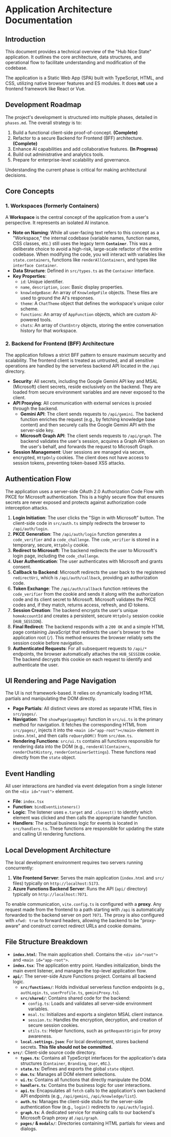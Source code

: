 # Application Architecture Documentation

## Introduction

This document provides a technical overview of the "Hub Nice State" application. It outlines the core architecture, data structures, and operational flow to facilitate understanding and modification of the codebase.

The application is a Static Web App (SPA) built with TypeScript, HTML, and CSS, utilizing native browser features and ES modules. It does **not** use a frontend framework like React or Vue.

## Development Roadmap

The project's development is structured into multiple phases, detailed in `phases.md`. The overall strategy is to:
1.  Build a functional client-side proof-of-concept. **(Complete)**
2.  Refactor to a secure Backend for Frontend (BFF) architecture. **(Complete)**
3.  Enhance AI capabilities and add collaborative features. **(In Progress)**
4.  Build out administrative and analytics tools.
5.  Prepare for enterprise-level scalability and governance.

Understanding the current phase is critical for making architectural decisions.

## Core Concepts

### 1. Workspaces (formerly Containers)
A **Workspace** is the central concept of the application from a user's perspective. It represents an isolated AI instance.
- **Note on Naming**: While all user-facing text refers to this concept as a "Workspace," the internal codebase (variable names, function names, CSS classes, etc.) still uses the legacy term **`Container`**. This was a deliberate choice to avoid a high-risk, large-scale refactor of the entire codebase. When modifying the code, you will interact with variables like `state.containers`, functions like `renderAllContainers`, and types like `interface Container`.
- **Data Structure**: Defined in `src/types.ts` as the `Container` interface.
- **Key Properties**:
    - `id`: Unique identifier.
    - `name`, `description`, `icon`: Basic display properties.
    - `knowledgeBase`: An array of `KnowledgeFile` objects. These files are used to ground the AI's responses.
    - `theme`: A `ChatTheme` object that defines the workspace's unique color scheme.
    - `functions`: An array of `AppFunction` objects, which are custom AI-powered tools.
    - `chats`: An array of `ChatEntry` objects, storing the entire conversation history for that workspace.

### 2. Backend for Frontend (BFF) Architecture
The application follows a strict BFF pattern to ensure maximum security and scalability. The frontend client is treated as untrusted, and all sensitive operations are handled by the serverless backend API located in the `/api` directory.

- **Security**: All secrets, including the Google Gemini API key and MSAL (Microsoft) client secrets, reside exclusively on the backend. They are loaded from secure environment variables and are never exposed to the client.
- **API Proxying**: All communication with external services is proxied through the backend.
    - **Gemini API**: The client sends requests to `/api/gemini`. The backend function enriches the request (e.g., by fetching knowledge base content) and then securely calls the Google Gemini API with the server-side key.
    - **Microsoft Graph API**: The client sends requests to `/api/graph`. The backend validates the user's session, acquires a Graph API token on the user's behalf, and forwards the request to Microsoft Graph.
- **Session Management**: User sessions are managed via secure, encrypted, `HttpOnly` cookies. The client does not have access to session tokens, preventing token-based XSS attacks.

## Authentication Flow
The application uses a server-side OAuth 2.0 Authorization Code Flow with PKCE for Microsoft authentication. This is a highly secure flow that ensures secrets are never exposed and protects against authorization code interception attacks.

1.  **Login Initiation**: The user clicks the "Sign in with Microsoft" button. The client-side code in `src/auth.ts` simply redirects the browser to `/api/auth/login`.
2.  **PKCE Generation**: The `/api/auth/login` function generates a `code_verifier` and a `code_challenge`. The `code_verifier` is stored in a temporary, secure, `HttpOnly` cookie.
3.  **Redirect to Microsoft**: The backend redirects the user to Microsoft's login page, including the `code_challenge`.
4.  **User Authentication**: The user authenticates with Microsoft and grants consent.
5.  **Callback to Backend**: Microsoft redirects the user back to the registered `redirectUri`, which is `/api/auth/callback`, providing an authorization code.
6.  **Token Exchange**: The `/api/auth/callback` function retrieves the `code_verifier` from the cookie and sends it along with the authorization code and its client secret to Microsoft. Microsoft validates the PKCE codes and, if they match, returns access, refresh, and ID tokens.
7.  **Session Creation**: The backend encrypts the user's unique `homeAccountId` and creates a persistent, secure `HttpOnly` session cookie (`HUB_SESSION`).
8.  **Final Redirect**: The backend responds with a `200 OK` and a simple HTML page containing JavaScript that redirects the user's browser to the application root (`/`). This method ensures the browser reliably sets the session cookie before navigation.
9.  **Authenticated Requests**: For all subsequent requests to `/api/*` endpoints, the browser automatically attaches the `HUB_SESSION` cookie. The backend decrypts this cookie on each request to identify and authenticate the user.

## UI Rendering and Page Navigation
The UI is not framework-based. It relies on dynamically loading HTML partials and manipulating the DOM directly.
- **Page Partials**: All distinct views are stored as separate HTML files in `src/pages/`.
- **Navigation**: The `showPage(pageKey)` function in `src/ui.ts` is the primary method for navigation. It fetches the corresponding HTML from `src/pages/`, injects it into the `<main id="app-root"></main>` element in `index.html`, and then calls `reQueryDOM()` from `src/dom.ts`.
- **Rendering Functions**: `src/ui.ts` contains all functions responsible for rendering data into the DOM (e.g., `renderAllContainers`, `renderChatHistory`, `renderContainerSettings`). These functions read directly from the `state` object.

## Event Handling
All user interactions are handled via event delegation from a single listener on the `<div id="root">` element.
- **File**: `index.tsx`
- **Function**: `bindEventListeners()`
- **Logic**: The listener uses `e.target` and `.closest()` to identify which element was clicked and then calls the appropriate handler function.
- **Handlers**: The actual business logic for events is located in `src/handlers.ts`. These functions are responsible for updating the state and calling UI rendering functions.

## Local Development Architecture
The local development environment requires two servers running concurrently:
1.  **Vite Frontend Server**: Serves the main application (`index.html` and `src/` files) typically on `http://localhost:5173`.
2.  **Azure Functions Backend Server**: Runs the API (`api/` directory) typically on `http://localhost:7071`.

To enable communication, `vite.config.ts` is configured with a **proxy**. Any request made from the frontend to a path starting with `/api` is automatically forwarded to the backend server on port `7071`. The proxy is also configured with `xfwd: true` to forward headers, allowing the backend to be "proxy-aware" and construct correct redirect URLs and cookie domains.

## File Structure Breakdown

- **`index.html`**: The main application shell. Contains the `<div id="root">` and `<main id="app-root">`.
- **`index.tsx`**: The application entry point. Handles initialization, binds the main event listener, and manages the top-level application flow.
- **`api/`**: The server-side Azure Functions project. Contains all backend logic.
    - **`src/functions/`**: Holds individual serverless function endpoints (e.g., `authLogin.ts`, `userProfile.ts`, `geminiProxy.ts`).
    - **`src/shared/`**: Contains shared code for the backend:
        - `config.ts`: Loads and validates all server-side environment variables.
        - `msal.ts`: Initializes and exports a singleton MSAL client instance.
        - `session.ts`: Handles the encryption, decryption, and creation of secure session cookies.
        - `utils.ts`: Helper functions, such as `getRequestOrigin` for proxy awareness.
    - **`local.settings.json`**: For local development, stores backend secrets. **This file should not be committed.**
- **`src/`**: Client-side source code directory.
    - **`types.ts`**: Contains all TypeScript interfaces for the application's data structures (`Container`, `Branding`, `User`, etc.).
    - **`state.ts`**: Defines and exports the global `state` object.
    - **`dom.ts`**: Manages all DOM element selections.
    - **`ui.ts`**: Contains all functions that directly manipulate the DOM.
    - **`handlers.ts`**: Contains the business logic for user interactions.
    - **`api.ts`**: Encapsulates all `fetch` calls to the application's own backend API endpoints (e.g., `/api/gemini`, `/api/knowledge/list`).
    - **`auth.ts`**: Manages the client-side stubs for the server-side authentication flow (e.g., `login()` redirects to `/api/auth/login`).
    - **`graph.ts`**: A dedicated service for making calls to our backend's Microsoft Graph proxy at `/api/graph`.
    - **`pages/` & `modals/`**: Directories containing HTML partials for views and dialogs.